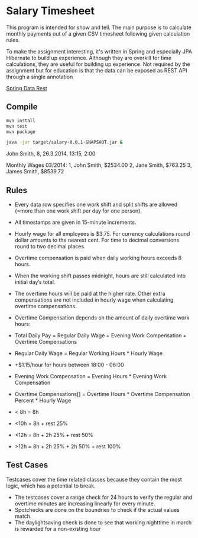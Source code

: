 # Salary Timesheet

This program is intended for show and tell. The main purpose is to calculate monthly payments out of a given CSV timesheet following given calculation rules.

To make the assignment interesting, it's written in Spring and especially JPA Hibernate to build up experience. Although they are overkill for time calculations, they are useful for building up experience. Not required by the assignment but for education is that the data can be exposed as REST API through a single annotation


[Spring Data Rest](https://spring.io/guides/tutorials/react-and-spring-data-rest/)

## Compile
```sh
mvn install
mvn test
mvn package
```

```sh
java -jar target/salary-0.0.1-SNAPSHOT.jar &
```

John Smith, 8, 26.3.2014, 13:15, 2:00

Monthly Wages 03/2014:
1, John Smith, $2534.00
2, Jane Smith, $763.25
3, James Smith, $8539.72

## Rules
 - Every data row specifies one work shift and split shifts are allowed (=more than one work shift per day for one person).

 - All timestamps are given in 15-minute increments.

 - Hourly wage for all employees is $3.75. For currency calculations round dollar amounts to the nearest cent.
For time to decimal conversions round to two decimal places.

 - Overtime compensation is paid when daily working hours exceeds 8 hours.

 - When the working shift passes midnight, hours are still calculated into initial day’s total.

 - The overtime hours will be paid at the higher rate.
Other extra compensations are not included in hourly wage when calculating overtime compensations.

 - Overtime Compensation depends on the amount of daily overtime work hours:
 - Total Daily Pay = Regular Daily Wage + Evening Work Compensation + Overtime Compensations
 - Regular Daily Wage = Regular Working Hours * Hourly Wage

 - +$1.15/hour for hours between 18:00 - 06:00
 - Evening Work Compensation = Evening Hours * Evening Work Compensation

 - Overtime Compensations[] = Overtime Hours * Overtime Compensation Percent * Hourly Wage

 - < 8h = 8h
 - <10h = 8h + rest 25%
 - <12h = 8h + 2h 25% + rest 50%
 - \>12h = 8h + 2h 25% + 2h 50% + rest 100%

## Test Cases

Testcases cover the time related classes because they contain the most logic, which has a potential to break.
 - The testcases cover a range check for 24 hours to verify the regular and overtime minutes are increasing linearly for every minute.
 - Spotchecks are done on the boundries to check if the actual values match.
 - The daylightsaving check is done to see that working nighttime in march is rewarded for a non-existing hour
